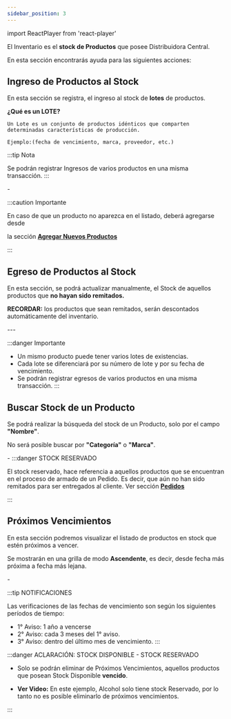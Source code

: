 ```yaml
---
sidebar_position: 3
---
```

import ReactPlayer from 'react-player'

El Inventario es el **stock de Productos** que posee Distribuidora Central.

En esta sección encontrarás ayuda para las siguientes acciones:

## Ingreso de Productos al Stock
 En esta sección se registra, el ingreso al stock de **lotes** de productos.
 

 **¿Qué es un LOTE?**
  ```
 Un Lote es un conjunto de productos idénticos que comparten 
 determinadas características de producción.

 Ejemplo:(fecha de vencimiento, marca, proveedor, etc.)

 ```

:::tip Nota

 Se podrán registrar Ingresos de varios productos en una misma transacción.
:::

 <ReactPlayer controls url='https://youtu.be/N8ZBKl-B_Yw'/>
-

:::caution Importante

  En caso de que un producto no aparezca en el listado, deberá agregarse desde

  la sección **[Agregar Nuevos Productos](./Producto.md/#agregar-un-nuevo-producto)** 
  
::: 

## Egreso de Productos al Stock

En esta sección, se podrá actualizar manualmente, el Stock de aquellos productos que **no hayan sido remitados.**

**RECORDAR:** los productos que sean remitados, serán descontados automáticamente del inventario.


<ReactPlayer controls url='https://youtu.be/FajKRCPbQco'/>
---

:::danger Importante
- Un mismo producto puede tener varios lotes de existencias.
- Cada lote se diferenciará por su número de lote y por su fecha de vencimiento.
- Se podrán registrar egresos de varios productos en una misma transacción.
:::

## Buscar Stock de un Producto

Se podrá realizar la búsqueda del stock de un Producto, solo por el campo **"Nombre"**.

No será posible buscar por **"Categoría"** o **"Marca"**.

<ReactPlayer controls url='https://youtu.be/XEmLpbsGKW4'/>
-
:::danger STOCK RESERVADO

El stock reservado, hace referencia a aquellos productos que se encuentran en el proceso de armado de un Pedido. Es decir, que aún no han sido remitados para ser entregados al cliente. 
Ver sección **[Pedidos](./Pedidos.md)**

:::
## Próximos Vencimientos
 En esta sección podremos visualizar el listado de productos en stock que estén próximos a vencer.

 Se mostrarán en una grilla de modo **Ascendente**, es decir, desde fecha más próxima a fecha más lejana.

<ReactPlayer controls url='https://youtu.be/o_A5CaJ05xg'/>
-

:::tip NOTIFICACIONES

 Las verificaciones de las fechas de vencimiento son según los siguientes períodos de tiempo:
  - 1° Aviso: 1 año a vencerse
  - 2° Aviso: cada 3 meses del 1° aviso.
  - 3° Aviso: dentro del último mes de vencimiento.
:::

:::danger ACLARACIÓN: STOCK DISPONIBLE  -  STOCK RESERVADO 

- Solo se podrán eliminar de Próximos Vencimientos, aquellos productos que posean Stock Disponible **vencido**.

- **Ver Video:** En este ejemplo, Alcohol solo tiene stock Reservado, por lo tanto no es posible eliminarlo de próximos vencimientos.

:::
